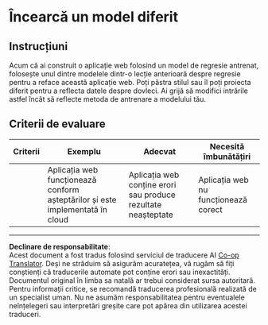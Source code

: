 <!--
CO_OP_TRANSLATOR_METADATA:
{
  "original_hash": "a8e8ae10be335cbc745b75ee552317ff",
  "translation_date": "2025-09-05T16:15:04+00:00",
  "source_file": "3-Web-App/1-Web-App/assignment.md",
  "language_code": "ro"
}
-->
# Încearcă un model diferit

## Instrucțiuni

Acum că ai construit o aplicație web folosind un model de regresie antrenat, folosește unul dintre modelele dintr-o lecție anterioară despre regresie pentru a reface această aplicație web. Poți păstra stilul sau îl poți proiecta diferit pentru a reflecta datele despre dovleci. Ai grijă să modifici intrările astfel încât să reflecte metoda de antrenare a modelului tău.

## Criterii de evaluare

| Criterii                   | Exemplu                                                  | Adecvat                                                  | Necesită îmbunătățiri                  |
| -------------------------- | -------------------------------------------------------- | -------------------------------------------------------- | -------------------------------------- |
| | Aplicația web funcționează conform așteptărilor și este implementată în cloud | Aplicația web conține erori sau produce rezultate neașteptate | Aplicația web nu funcționează corect   |

---

**Declinare de responsabilitate**:  
Acest document a fost tradus folosind serviciul de traducere AI [Co-op Translator](https://github.com/Azure/co-op-translator). Deși ne străduim să asigurăm acuratețea, vă rugăm să fiți conștienți că traducerile automate pot conține erori sau inexactități. Documentul original în limba sa natală ar trebui considerat sursa autoritară. Pentru informații critice, se recomandă traducerea profesională realizată de un specialist uman. Nu ne asumăm responsabilitatea pentru eventualele neînțelegeri sau interpretări greșite care pot apărea din utilizarea acestei traduceri.